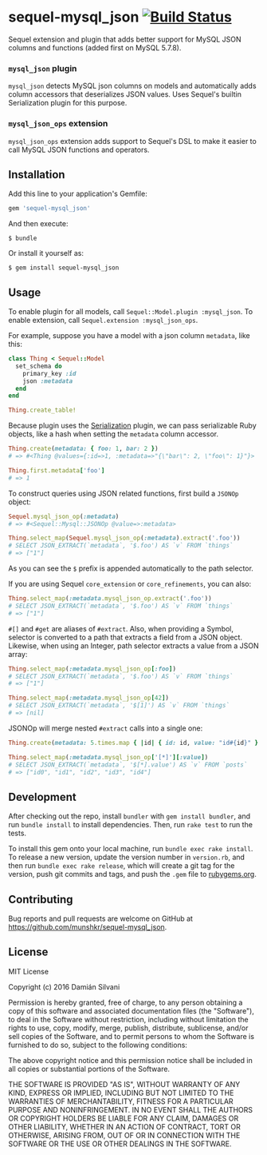 # sequel-mysql_json [![Build Status](https://travis-ci.org/munshkr/sequel-mysql_json.svg?branch=master)](https://travis-ci.org/munshkr/sequel-mysql_json)

Sequel extension and plugin that adds better support for MySQL JSON columns and
functions (added first on MySQL 5.7.8).

### `mysql_json` plugin

`mysql_json` detects MySQL json columns on models and automatically adds column
accessors that deserializes JSON values. Uses Sequel's builtin Serialization
plugin for this purpose.

### `mysql_json_ops` extension

`mysql_json_ops` extension adds support to Sequel's DSL to make it easier to
call MySQL JSON functions and operators.


## Installation

Add this line to your application's Gemfile:

```ruby
gem 'sequel-mysql_json'
```

And then execute:

    $ bundle

Or install it yourself as:

    $ gem install sequel-mysql_json


## Usage

To enable plugin for all models, call `Sequel::Model.plugin :mysql_json`.
To enable extension, call `Sequel.extension :mysql_json_ops`.

For example, suppose you have a model with a json column `metadata`, like this:

```ruby
class Thing < Sequel::Model
  set_schema do
    primary_key :id
    json :metadata
  end
end

Thing.create_table!
```

Because plugin uses the
[Serialization](http://sequel.jeremyevans.net/rdoc-plugins/classes/Sequel/Plugins/Serialization.html)
plugin, we can pass serializable Ruby objects, like a hash when setting the
`metadata` column accessor.

```ruby
Thing.create(metadata: { foo: 1, bar: 2 })
# => #<Thing @values={:id=>1, :metadata=>"{\"bar\": 2, \"foo\": 1}"}>

Thing.first.metadata['foo']
# => 1
```

To construct queries using JSON related functions, first build a `JSONOp`
object:

```ruby
Sequel.mysql_json_op(:metadata)
# => #<Sequel::Mysql::JSONOp @value=>:metadata>

Thing.select_map(Sequel.mysql_json_op(:metadata).extract('.foo'))
# SELECT JSON_EXTRACT(`metadata`, '$.foo') AS `v` FROM `things`
# => ["1"]
```

As you can see the `$` prefix is appended automatically to the path selector.

If you are using Sequel `core_extension` or `core_refinements`, you can also:

```ruby
Thing.select_map(:metadata.mysql_json_op.extract('.foo'))
# SELECT JSON_EXTRACT(`metadata`, '$.foo') AS `v` FROM `things`
# => ["1"]
```

`#[]` and `#get` are aliases of `#extract`. Also, when providing a Symbol,
selector is converted to a path that extracts a field from a JSON object.
Likewise, when using an Integer, path selector extracts a value from a JSON
array:

```ruby
Thing.select_map(:metadata.mysql_json_op[:foo])
# SELECT JSON_EXTRACT(`metadata`, '$.foo') AS `v` FROM `things`
# => ["1"]

Thing.select_map(:metadata.mysql_json_op[42])
# SELECT JSON_EXTRACT(`metadata`, '$[1]') AS `v` FROM `things`
# => [nil]
```

JSONOp will merge nested `#extract` calls into a single one:

```ruby
Thing.create(metadata: 5.times.map { |id| { id: id, value: "id#{id}" } })

Thing.select_map(:metadata.mysql_json_op['[*]'][:value])
# SELECT JSON_EXTRACT(`metadata`, '$[*].value') AS `v` FROM `posts`
# => ["id0", "id1", "id2", "id3", "id4"]
```

## Development

After checking out the repo, install `bundler` with `gem install bundler`, and
run `bundle install` to install dependencies. Then, run `rake test` to run the
tests.

To install this gem onto your local machine, run `bundle exec rake install`. To
release a new version, update the version number in `version.rb`, and then run
`bundle exec rake release`, which will create a git tag for the version, push
git commits and tags, and push the `.gem` file to
[rubygems.org](https://rubygems.org).


## Contributing

Bug reports and pull requests are welcome on GitHub at
https://github.com/munshkr/sequel-mysql_json.


## License

MIT License

Copyright (c) 2016 Damián Silvani

Permission is hereby granted, free of charge, to any person obtaining a copy
of this software and associated documentation files (the "Software"), to deal
in the Software without restriction, including without limitation the rights
to use, copy, modify, merge, publish, distribute, sublicense, and/or sell
copies of the Software, and to permit persons to whom the Software is
furnished to do so, subject to the following conditions:

The above copyright notice and this permission notice shall be included in all
copies or substantial portions of the Software.

THE SOFTWARE IS PROVIDED "AS IS", WITHOUT WARRANTY OF ANY KIND, EXPRESS OR
IMPLIED, INCLUDING BUT NOT LIMITED TO THE WARRANTIES OF MERCHANTABILITY,
FITNESS FOR A PARTICULAR PURPOSE AND NONINFRINGEMENT. IN NO EVENT SHALL THE
AUTHORS OR COPYRIGHT HOLDERS BE LIABLE FOR ANY CLAIM, DAMAGES OR OTHER
LIABILITY, WHETHER IN AN ACTION OF CONTRACT, TORT OR OTHERWISE, ARISING FROM,
OUT OF OR IN CONNECTION WITH THE SOFTWARE OR THE USE OR OTHER DEALINGS IN THE
SOFTWARE.
